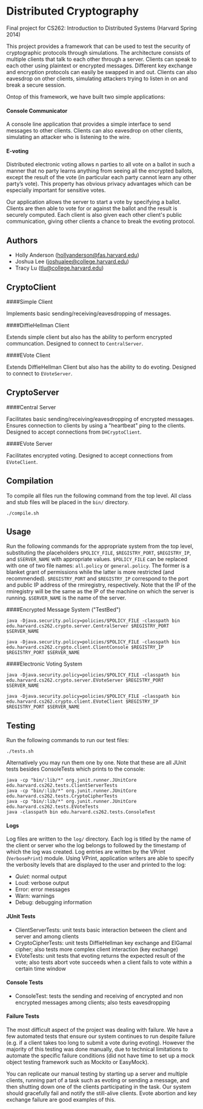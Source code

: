 Distributed Cryptography
=============

Final project for CS262: Introduction to Distributed Systems (Harvard Spring 2014)

This project provides a framework that can be used to test the security of cryptographic protocols through simulations. The architecture consists of multiple clients that talk to each other through a server. Clients can speak to each other using plaintext or encrypted messages. Different key exchange and encryption protocols can easily be swapped in and out. Clients can also eavesdrop on other clients, simulating attackers trying to listen in on and break a secure session.

Ontop of this framework, we have built two simple applications:

#### Console Communicator

A console line application that provides a simple interface to send messages to other clients. Clients can also eavesdrop on other clients, simulating an attacker who is listening to the wire.

#### E-voting

Distributed electronic voting allows n parties to all vote on a ballot in such a manner that no party learns anything from seeing all the encrypted ballots, except the result of the vote (in particular each party cannot learn any other party’s vote). This property has obvious privacy advantages which can be especially important for sensitive votes.

Our application allows the server to start a vote by specifying a ballot. Clients are then able to vote for or against the ballot and the result is securely computed. Each client is also given each other client's public communication, giving other clients a chance to break the evoting protocol.

Authors
-------
* Holly Anderson (hollyanderson@fas.harvard.edu)
* Joshua Lee (joshualee@college.harvard.edu)
* Tracy Lu (tlu@college.harvard.edu)

CryptoClient
-------------

####Simple Client

Implements basic sending/receiving/eavesdropping of messages.

####DiffieHellman Client

Extends simple client but also has the ability to perform encrypted communcation. Designed to connect to `CentralServer`.

####EVote Client

Extends DiffieHellman Client but also has the ability to do evoting. Designed to connect to `EVoteServer`.

CryptoServer
-------------

####Central Server

Facilitates basic sending/receiving/eavesdropping of encrypted messages. Ensures connection to clients by using a "heartbeat" ping to the clients. Designed to accept connections from `DHCryptoClient`.

####EVote Server

Facilitates encrypted voting. Designed to accept connections from `EVoteClient`.

Compilation
-----------------
To compile all files run the following command from the top level. All class and stub files will be placed in the `bin/` directory.

	./compile.sh
	
Usage
-----------------
Run the following commands for the appropriate system from the top level, substituting the placeholders `$POLICY_FILE`, `$REGISTRY_PORT`, `$REGISTRY_IP`, and `$SERVER_NAME` with appropriate values. `$POLICY_FILE` can be replaced with one of two file names: `all.policy` or `general.policy`. The former is a blanket grant of permissions while the latter is more restricted (and recommended). `$REGISTRY_PORT` and `$REGISTRY_IP` correspond to the port and public IP address of the rmiregistry, respectively. Note that the IP of the rmiregistry will be the same as the IP of the machine on which the server is running. `$SERVER_NAME` is the name of the server.

####Encrypted Message System ("TestBed")

    java -Djava.security.policy=policies/$POLICY_FILE -classpath bin edu.harvard.cs262.crypto.server.CentralServer $REGISTRY_PORT $SERVER_NAME

    java -Djava.security.policy=policies/$POLICY_FILE -classpath bin edu.harvard.cs262.crypto.client.ClientConsole $REGISTRY_IP $REGISTRY_PORT $SERVER_NAME
   
####Electronic Voting System

    java -Djava.security.policy=policies/$POLICY_FILE -classpath bin edu.harvard.cs262.crypto.server.EVoteServer $REGISTRY_PORT $SERVER_NAME

    java -Djava.security.policy=policies/$POLICY_FILE -classpath bin edu.harvard.cs262.crypto.client.EVoteClient $REGISTRY_IP $REGISTRY_PORT $SERVER_NAME

Testing
--------------------
Run the following commands to run our test files:

	./tests.sh

Alternatively you may run them one by one. Note that these are all JUnit tests besides ConsoleTests which prints to the console:

	java -cp "bin/:lib/*" org.junit.runner.JUnitCore edu.harvard.cs262.tests.ClientServerTests
	java -cp "bin/:lib/*" org.junit.runner.JUnitCore edu.harvard.cs262.tests.CryptoCipherTests
	java -cp "bin/:lib/*" org.junit.runner.JUnitCore edu.harvard.cs262.tests.EVoteTests
	java -classpath bin edu.harvard.cs262.tests.ConsoleTest

#### Logs

Log files are written to the `log/` directory. Each log is titled by the name of the client or server who the log belongs to followed by the timestamp of which the log was created. Log entries are written by the VPrint (`VerbosePrint`) module. Using VPrint, application writers are able to specify the verbosity levels that are displayed to the user and printed to the log:

* *Quiet:* normal output
* Loud: verbose output
* Error: error messages
* Warn: warnings
* Debug: debugging information

#### JUnit Tests

* ClientServerTests: unit tests basic interaction between the client and server and among clients
* CryptoCipherTests: unit tests DiffieHellman key exchange and ElGamal cipher; also tests more complex client interaction (key exchange)
* EVoteTests: unit tests that evoting returns the expected result of the vote; also tests abort vote succeeds when a client fails to vote within a certain time window

#### Console Tests

* ConsoleTest: tests the sending and receiving of encrypted and non encrypted messages among clients; also tests eavesdropping

#### Failure Tests

The most difficult aspect of the project was dealing with failure. We have a few automated tests that ensure our system continues to run despite failure (e.g. if a client takes too long to submit a vote during evoting). However the majority of this testing was done manually, due to technical limitations to automate the specific failure conditions (did not have time to set up a mock object testing framework such as Mockito or EasyMock). 

You can replicate our manual testing by starting up a server and multiple clients, running part of a task such as evoting or sending a message, and then shutting down one of the clients participating in the task. Our system should gracefully fail and notify the still-alive clients. Evote abortion and key exchange failure are good examples of this.
